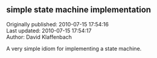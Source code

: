 ## simple state machine implementation  
Originally published: 2010-07-15 17:54:16  
Last updated: 2010-07-15 17:54:17  
Author: David Klaffenbach  
  
A very simple idiom for implementing a state machine.